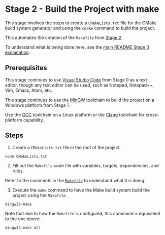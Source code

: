# Stage 2 - Build the Project with make

This stage involves the steps to create a `CMakeLists.txt` file for the CMake build system generator and using the `cmake` command to build the project.

This automates the creation of the `Makefile` from [Stage 2](../Stage2/README.md).

To understand what is being done here, see the [main README Stage 3 explanation](../README.md#stage-3---build-the-project-with-cmake).

## Prerequisites

This stage continues to use [Visual Studio Code](https://code.visualstudio.com/) from Stage 0 as a text editor, though any text editor can be used, such as Notepad, Notepad++, Vim, Emacs, Atom, etc.

This stage continues to use the [MinGW](https://sourceforge.net/projects/mingw/) toolchain to build the project on a Windows platform from Stage 1.

Use the [GCC](https://gcc.gnu.org/) toolchain on a Linux platform or the [Clang](https://clang.llvm.org/) toolchain for cross-platform capability.

## Steps

1. Create a `CMakeLists.txt` file in the root of the project.

```
code CMakeLists.txt
```

2. Fill out the `Makefile` code file with variables, targets, dependencies, and rules.

Refer to the comments in the [`Makefile`](./Makefile) to understand what it is doing.

3. Execute the `make` command to have the Make build system build the project using the `Makefile`.

```
mingw32-make
```

Note that due to how the `Makefile` is configured, this command is equivalent to the one above:

```
mingw32-make all
```
